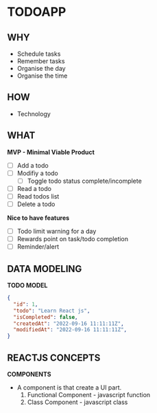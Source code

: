 # TODOAPP

## WHY
- Schedule tasks
- Remember tasks
- Organise the day
- Organise the time

## HOW
- Technology

## WHAT
**MVP - Minimal Viable Product**
- [ ] Add a todo
- [ ] Modifiy a todo
  - [ ] Toggle todo status complete/incomplete
- [ ] Read a todo
- [ ] Read todos list
- [ ] Delete a todo

**Nice to have features**
- [ ] Todo limit warning for a day
- [ ] Rewards point on task/todo completion
- [ ] Reminder/alert

## DATA MODELING
**TODO MODEL**
```json
{
  "id": 1,
  "todo": "Learn React js",
  "isCompleted": false,
  "createdAt": "2022-09-16 11:11:11Z",
  "modifiedAt": "2022-09-16 11:11:11Z",
}
```

## REACTJS CONCEPTS
**COMPONENTS**
- A component is that create a UI part.
  1. Functional Component - javascript function
  2. Class Component - javascript class
